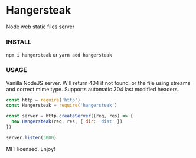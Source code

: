 # Hangersteak

Node web static files server

### INSTALL
```npm i hangersteak``` or ```yarn add hangersteak```

### USAGE
Vanilla NodeJS server. Will return 404 if not found, or the file using streams and correct mime type. Supports automatic 304 last modified headers.
```javascript
const http = require('http')
const Hangersteak = require('hangersteak')

const server = http.createServer((req, res) => {
  new Hangersteak(req, res, { dir: 'dist' })
})

server.listen(3000)
```
MIT licensed. Enjoy!
